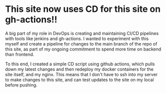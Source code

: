 # This site now uses CD for this site on gh-actions!!

A big part of my role in DevOps is creating and maintaining CI/CD pipelines with tools like jenkins and gh-actions.
I wanted to experiment with this myself and create a pipeline for changes to the main branch of the repo of this site, as part of my ongoing
commitment to spend more time on backend than frontend.

To this end, I created a simple CD script using github actions, which pulls down my latest changes and then redeploy my docker containers for the
site itself, and my nginx. This means that I don't have to ssh into my server to make changes to this site, and can test updates to the site on my
local before pushing.

